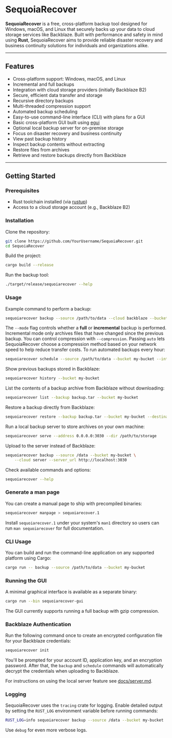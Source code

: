 # SequoiaRecover

**SequoiaRecover** is a free, cross-platform backup tool designed for Windows, macOS, and Linux that securely backs up your data to cloud storage services like Backblaze. Built with performance and safety in mind using **Rust**, SequoiaRecover aims to provide reliable disaster recovery and business continuity solutions for individuals and organizations alike.

---

## Features

- Cross-platform support: Windows, macOS, and Linux
- Incremental and full backups
- Integration with cloud storage providers (initially Backblaze B2)
- Secure, efficient data transfer and storage
- Recursive directory backups
- Multi-threaded compression support
- Automated backup scheduling
- Easy-to-use command-line interface (CLI) with plans for a GUI
- Basic cross-platform GUI built using [egui](https://github.com/emilk/egui)
- Optional local backup server for on-premise storage
- Focus on disaster recovery and business continuity
- View past backup history
- Inspect backup contents without extracting
- Restore files from archives
- Retrieve and restore backups directly from Backblaze

---

## Getting Started

### Prerequisites

- Rust toolchain installed (via [rustup](https://rustup.rs/))
- Access to a cloud storage account (e.g., Backblaze B2)

### Installation

Clone the repository:

```bash
git clone https://github.com/YourUsername/SequoiaRecover.git
cd SequoiaRecover
```
Build the project:
```bash
cargo build --release
```

Run the backup tool:
```bash
./target/release/sequoiarecover --help
```

### Usage
Example command to perform a backup:
```bash
sequoiarecover backup --source /path/to/data --cloud backblaze --bucket my-bucket --mode full
```
The `--mode` flag controls whether a **full** or **incremental** backup is performed.
Incremental mode only archives files that have changed since the previous backup.
You can control compression with `--compression`. Passing `auto` lets
SequoiaRecover choose a compression method based on your network speed to help
reduce transfer costs.
To run automated backups every hour:
```bash
sequoiarecover schedule --source /path/to/data --bucket my-bucket --interval 3600 --mode incremental
```
Show previous backups stored in Backblaze:
```bash
sequoiarecover history --bucket my-bucket
```
List the contents of a backup archive from Backblaze without downloading:
```bash
sequoiarecover list --backup backup.tar --bucket my-bucket
```
Restore a backup directly from Backblaze:
```bash
sequoiarecover restore --backup backup.tar --bucket my-bucket --destination /restore/path
```
Run a local backup server to store archives on your own machine:
```bash
sequoiarecover serve --address 0.0.0.0:3030 --dir /path/to/storage
```
Upload to the server instead of Backblaze:
```bash
sequoiarecover backup --source /data --bucket my-bucket \
    --cloud server --server_url http://localhost:3030
```
Check available commands and options:
```bash
sequoiarecover --help
```

### Generate a man page

You can create a manual page to ship with precompiled binaries:

```bash
sequoiarecover manpage > sequoiarecover.1
```

Install `sequoiarecover.1` under your system's `man1` directory so users can run
`man sequoiarecover` for full documentation.

### CLI Usage

You can build and run the command-line application on any supported platform using Cargo:

```bash
cargo run -- backup --source /path/to/data --bucket my-bucket
```

### Running the GUI

A minimal graphical interface is available as a separate binary:

```bash
cargo run --bin sequoiarecover-gui
```

The GUI currently supports running a full backup with gzip compression.

### Backblaze Authentication

Run the following command once to create an encrypted configuration file for your Backblaze credentials:

```bash
sequoiarecover init
```

You'll be prompted for your account ID, application key, and an encryption password. After that, the `backup` and `schedule` commands will automatically decrypt the credentials when uploading to Backblaze.

For instructions on using the local server feature see [docs/server.md](docs/server.md).

### Logging

SequoiaRecover uses the `tracing` crate for logging. Enable detailed output by
setting the `RUST_LOG` environment variable before running commands:

```bash
RUST_LOG=info sequoiarecover backup --source /data --bucket my-bucket
```

Use `debug` for even more verbose logs.
